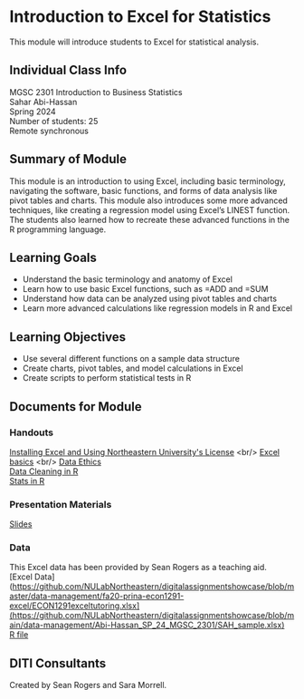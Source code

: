 # Introduction to Excel for Statistics
This module will introduce students to Excel for statistical analysis.

## Individual Class Info
MGSC 2301 Introduction to Business Statistics
<br>
Sahar Abi-Hassan
<br>
Spring 2024
<br>
Number of students: 25
<br>
Remote synchronous

## Summary of Module
This module is an introduction to using Excel, including basic terminology, navigating the software, basic functions, and forms of data analysis like pivot tables and charts. This module also introduces some more advanced techniques, like creating a regression model using Excel’s LINEST function. The students also learned how to recreate these advanced functions in the R programming language. 

## Learning Goals
- Understand the basic terminology and anatomy of Excel
- Learn how to use basic Excel functions, such as =ADD and =SUM
- Understand how data can be analyzed using pivot tables and charts
- Learn more advanced calculations like regression models in R and Excel

## Learning Objectives
- Use several different functions on a sample data structure
- Create charts, pivot tables, and model calculations in Excel
- Create scripts to perform statistical tests in R

## Documents for Module

### Handouts

[Installing Excel and Using Northeastern University's License]([https://github.com/NULabNortheastern/digitalassignmentshowcase/blob/master/data-management/fa20-prina-econ1291-excel/handout-install_excel.pdf](https://github.com/NULabNortheastern/digitalassignmentshowcase/blob/main/data-management/Abi-Hassan_SP_24_MGSC_2301/Handout_%20Installing%20Excel.pdf))
<br/>
[Excel basics]([https://github.com/NULabNortheastern/digitalassignmentshowcase/blob/master/data-management/fa20-prina-econ1291-excel/handout.pdf](https://github.com/NULabNortheastern/digitalassignmentshowcase/blob/main/data-management/Abi-Hassan_SP_24_MGSC_2301/Handout_%20Excel.pdf))
<br/>
[Data Ethics](https://github.com/NULabNortheastern/digitalassignmentshowcase/blob/main/data-management/Abi-Hassan_SP_24_MGSC_2301/Handout_%20Data%20Ethics.pdf)
<br/>
[Data Cleaning in R](https://github.com/NULabNortheastern/digitalassignmentshowcase/blob/main/data-management/Abi-Hassan_SP_24_MGSC_2301/Handout_%20Data%20Cleaning%20in%20R.pdf)
<br/>
[Stats in R](https://github.com/NULabNortheastern/digitalassignmentshowcase/blob/main/data-management/Abi-Hassan_SP_24_MGSC_2301/Introduction%20to%20R%20for%20Statistics.pdf)
<br/>

### Presentation Materials

[Slides](https://github.com/NULabNortheastern/digitalassignmentshowcase/blob/main/data-management/Abi-Hassan_SP_24_MGSC_2301/sah_demo.Rmd)

### Data
This Excel data has been provided by Sean Rogers as a teaching aid. 
<br/>
[Excel Data](https://github.com/NULabNortheastern/digitalassignmentshowcase/blob/master/data-management/fa20-prina-econ1291-excel/ECON1291exceltutoring.xlsx](https://github.com/NULabNortheastern/digitalassignmentshowcase/blob/main/data-management/Abi-Hassan_SP_24_MGSC_2301/SAH_sample.xlsx)
<br/>
[R file](https://github.com/NULabNortheastern/digitalassignmentshowcase/blob/main/data-management/Abi-Hassan_SP_24_MGSC_2301/sah_demo.Rmd)

## DITI Consultants
Created by Sean Rogers and Sara Morrell. 
